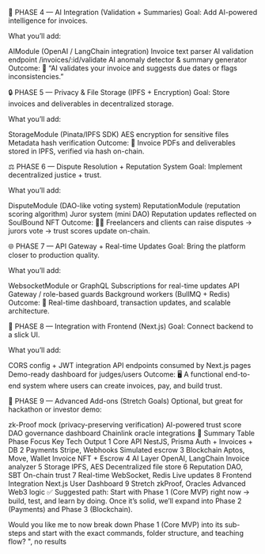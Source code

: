 🧠 PHASE 4 — AI Integration (Validation + Summaries)
Goal: Add AI-powered intelligence for invoices.

What you’ll add:

AIModule (OpenAI / LangChain integration)
Invoice text parser
AI validation endpoint /invoices/:id/validate
AI anomaly detector & summary generator
Outcome: 🤖 “AI validates your invoice and suggests due dates or flags inconsistencies.”

🔒 PHASE 5 — Privacy & File Storage (IPFS + Encryption)
Goal: Store invoices and deliverables in decentralized storage.

What you’ll add:

StorageModule (Pinata/IPFS SDK)
AES encryption for sensitive files
Metadata hash verification
Outcome: 📁 Invoice PDFs and deliverables stored in IPFS, verified via hash on-chain.

⚖️ PHASE 6 — Dispute Resolution + Reputation System
Goal: Implement decentralized justice + trust.

What you’ll add:

DisputeModule (DAO-like voting system)
ReputationModule (reputation scoring algorithm)
Juror system (mini DAO)
Reputation updates reflected on SoulBound NFT
Outcome: 🧑‍⚖️ Freelancers and clients can raise disputes → jurors vote → trust scores update on-chain.

🌐 PHASE 7 — API Gateway + Real-time Updates
Goal: Bring the platform closer to production quality.

What you’ll add:

WebsocketModule or GraphQL Subscriptions for real-time updates
API Gateway / role-based guards
Background workers (BullMQ + Redis)
Outcome: 🚀 Real-time dashboard, transaction updates, and scalable architecture.

🎨 PHASE 8 — Integration with Frontend (Next.js)
Goal: Connect backend to a slick UI.

What you’ll add:

CORS config + JWT integration
API endpoints consumed by Next.js pages
Demo-ready dashboard for judges/users
Outcome: 🖥️ A functional end-to-end system where users can create invoices, pay, and build trust.

🧩 PHASE 9 — Advanced Add-ons (Stretch Goals)
Optional, but great for hackathon or investor demo:

zk-Proof mock (privacy-preserving verification)
AI-powered trust score
DAO governance dashboard
Chainlink oracle integrations
🧱 Summary Table
Phase	Focus	Key Tech	Output
1	Core API	NestJS, Prisma	Auth + Invoices + DB
2	Payments	Stripe, Webhooks	Simulated escrow
3	Blockchain	Aptos, Move, Wallet	Invoice NFT + Escrow
4	AI Layer	OpenAI, LangChain	Invoice analyzer
5	Storage	IPFS, AES	Decentralized file store
6	Reputation	DAO, SBT	On-chain trust
7	Real-time	WebSocket, Redis	Live updates
8	Frontend Integration	Next.js	User Dashboard
9	Stretch	zkProof, Oracles	Advanced Web3 logic
✅ Suggested path: Start with Phase 1 (Core MVP) right now → build, test, and learn by doing. Once it’s solid, we’ll expand into Phase 2 (Payments) and Phase 3 (Blockchain).

Would you like me to now break down Phase 1 (Core MVP) into its sub-steps and start with the exact commands, folder structure, and teaching flow? ", no results